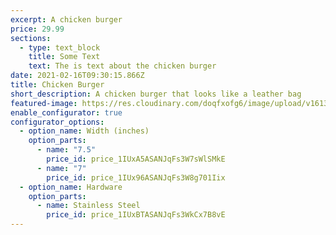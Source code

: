 ```yaml
---
excerpt: A chicken burger
price: 29.99
sections:
  - type: text_block
    title: Some Text
    text: The is text about the chicken burger
date: 2021-02-16T09:30:15.866Z
title: Chicken Burger
short_description: A chicken burger that looks like a leather bag
featured-image: https://res.cloudinary.com/doqfxofg6/image/upload/v1613551461/pexels-quang-nguyen-vinh-2166711_unxg3w.jpg
enable_configurator: true
configurator_options:
  - option_name: Width (inches)
    option_parts:
      - name: "7.5"
        price_id: price_1IUxA5ASANJqFs3W7sWlSMkE
      - name: "7"
        price_id: price_1IUx96ASANJqFs3W8g701Iix
  - option_name: Hardware
    option_parts:
      - name: Stainless Steel
        price_id: price_1IUxBTASANJqFs3WkCx7B8vE
---
```


